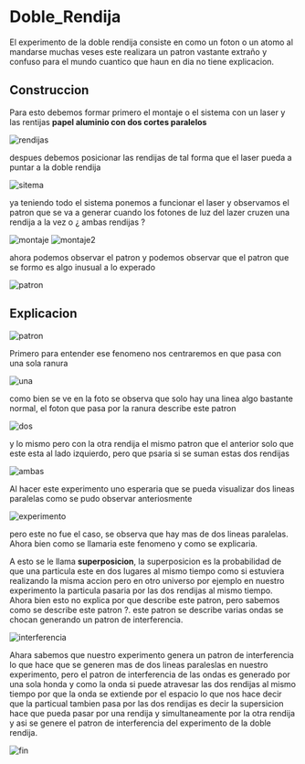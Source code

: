 # Doble_Rendija

El experimento de la doble rendija consiste en como un foton o un atomo
al mandarse muchas veses este realizara un patron vastante extraño y confuso 
para el mundo cuantico que haun en dia no tiene explicacion.

## Construccion

Para esto debemos formar primero el montaje o el sistema con un laser y las rentijas **papel aluminio con dos cortes paralelos**

![rendijas](https://github.com/Daniel19902/Doble_Rendija/blob/master/img/rendijas.jpeg)

despues debemos posicionar las rendijas de tal forma que el laser pueda a puntar a la doble rendija

![sitema](https://github.com/Daniel19902/Doble_Rendija/blob/master/img/montaje.jpeg)

ya teniendo todo el sistema ponemos a funcionar el laser y observamos el patron que se va a generar cuando los fotones de luz del lazer cruzen una rendija a la vez o ¿ ambas rendijas ?

![montaje](https://github.com/Daniel19902/Doble_Rendija/blob/master/img/sistema.jpeg)
![montaje2](https://github.com/Daniel19902/Doble_Rendija/blob/master/img/sistema%202.jpeg)

ahora podemos observar el patron y podemos observar que el patron que se formo es algo inusual a lo experado

![patron](https://github.com/Daniel19902/Doble_Rendija/blob/master/img/patron.jpeg)


## Explicacion

![patron](https://github.com/Daniel19902/Doble_Rendija/blob/master/img/patron.jpeg)


Primero para entender ese fenomeno nos centraremos en que pasa con una sola ranura

![una](https://github.com/Daniel19902/Doble_Rendija/blob/master/img/una.PNG)

como bien se ve en la foto se observa que solo hay una linea algo bastante normal, el foton que pasa por la ranura describe este patron

![dos](https://github.com/Daniel19902/Doble_Rendija/blob/master/img/dos.PNG)

y lo mismo pero con la otra rendija el mismo patron que el anterior solo que este esta al lado izquierdo, pero que psaria si se suman estas dos rendijas 

![ambas](https://github.com/Daniel19902/Doble_Rendija/blob/master/img/doble%20rendija%20particula.png)

Al hacer este experimento uno esperaria que se pueda visualizar dos lineas paralelas como se pudo observar anteriosmente 

![experimento](https://github.com/Daniel19902/Doble_Rendija/blob/master/img/ambas.PNG)

pero este no fue el caso, se observa que hay mas de dos lineas paralelas. Ahora bien como se llamaria este fenomeno y como se explicaria.

A esto se le llama **superposicion**, la superposicion es la probabilidad de que una particula este en dos lugares al mismo tiempo como si estuviera realizando la misma accion
pero en otro universo por ejemplo en nuestro experimento la particula pasaria por las dos rendijas al mismo tiempo.
Ahora bien esto no explica por que describe este patron, pero sabemos como se describe este patron ?. este patron se describe varias ondas se chocan generando un patron
de interferencia.

![interferencia](https://github.com/Daniel19902/Doble_Rendija/blob/master/img/ondas.jpg)


Ahara sabemos que nuestro experimento genera un patron de interferencia lo que hace que se generen mas de dos lineas paraleslas en nuestro experimento, pero el patron de interferencia
de las ondas es generado por una sola honda y como la onda si puede atravesar las dos rendijas al mismo tiempo por que la onda se extiende por el espacio lo que nos hace decir que
la particual tambien pasa por las dos rendijas es decir la supersicion hace que pueda pasar por una rendija y simultaneamente por la otra rendija y asi se genere el patron de interferencia del experimento
de la doble rendija.

![fin](https://github.com/Daniel19902/Doble_Rendija/blob/master/img/fin.png)

 



